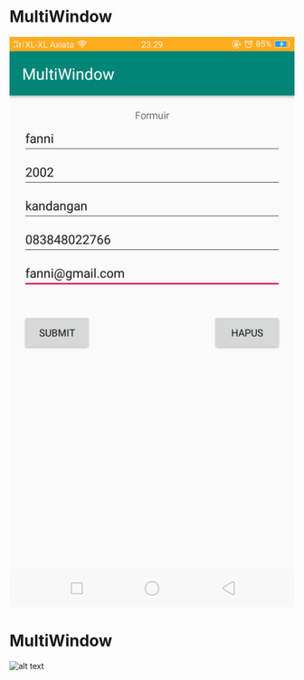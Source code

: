 # MultiWindow
![alt text](https://github.com/fanniyuliani08/MultiWindow/blob/master/1.png)
# MultiWindow
![alt text](https://github.com/fanniyuliani08/MultiWindow/blob/master/2.png)
